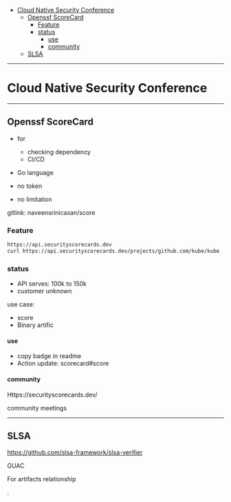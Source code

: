 - [Cloud Native Security Conference](#cloud-native-security-conference)
  - [Openssf ScoreCard](#openssf-scorecard)
    - [Feature](#feature)
    - [status](#status)
      - [use](#use)
      - [community](#community)
  - [SLSA](#slsa)

---

# Cloud Native Security Conference

---

## Openssf ScoreCard


- for
  - checking dependency
  - CI/CD
- Go language

- no token
- no limitation


gitlink: naveensrinicasan/score

### Feature


```bash
https://api.securityscorecards.dev
curl https://api.securityscorecards.dev/projects/github.com/kube/kube
```

### status


- API serves: 100k to 150k
- customer unknown

use case:
- score
- Binary artific


#### use

- copy badge in readme
- Action update: scorecard#score

#### community

Https://securityscorecards.dev/

community meetings


---


## SLSA

https://github.com/slsa-framework/slsa-verifier


GUAC

For artifacts relationship















.
